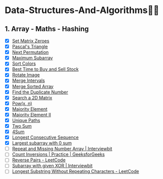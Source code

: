 # Data-Structures-And-Algorithms👨‍💻

## 1. Array - Maths - Hashing
- [x] [Set Matrix Zeroes](https://leetcode.com/problems/set-matrix-zeroes/)
- [x] [Pascal's Triangle](https://leetcode.com/problems/pascals-triangle/)
- [x] [Next Permutation](https://leetcode.com/problems/next-permutation/)
- [x] [Maximum Subarray](https://leetcode.com/problems/maximum-subarray/) 
- [x] [Sort Colors](https://leetcode.com/problems/sort-colors/)
- [x] [Best Time to Buy and Sell Stock](https://leetcode.com/problems/best-time-to-buy-and-sell-stock/)
- [x] [Rotate Image](https://leetcode.com/problems/rotate-image/)
- [x] [Merge Intervals](https://leetcode.com/problems/merge-intervals/)
- [x] [Merge Sorted Array](https://leetcode.com/problems/merge-sorted-array/)
- [x] [Find the Duplicate Number](https://leetcode.com/problems/find-the-duplicate-number/)
- [x] [Search a 2D Matrix](https://leetcode.com/problems/search-a-2d-matrix/)
- [x] [Pow(x, n)](https://leetcode.com/problems/powx-n/) 
- [x] [Majority Element](https://leetcode.com/problems/majority-element/)
- [x] [Majority Element II](https://leetcode.com/problems/majority-element-ii/)
- [x] [Unique Paths](https://leetcode.com/problems/unique-paths/)  
- [x] [Two Sum](https://leetcode.com/problems/two-sum/)
- [x] [4Sum](https://leetcode.com/problems/4sum/)
- [x] [Longest Consecutive Sequence](https://leetcode.com/problems/longest-consecutive-sequence/)
- [x] [Largest subarray with 0 sum](https://practice.geeksforgeeks.org/problems/largest-subarray-with-0-sum/1)  
- [ ] [Repeat and Missing Number Array | Interviewbit](https://www.interviewbit.com/problems/repeat-and-missing-number-array/)
- [ ] [Count Inversions | Practice | GeeksforGeeks](https://practice.geeksforgeeks.org/problems/inversion-of-array-1587115620/1/)
- [ ] [Reverse Pairs - LeetCode](https://leetcode.com/problems/reverse-pairs/)
- [ ] [Subarray with given XOR | Interviewbit](https://www.interviewbit.com/problems/subarray-with-given-xor/)
- [ ] [Longest Substring Without Repeating Characters - LeetCode](https://leetcode.com/problems/longest-substring-without-repeating-characters/)
